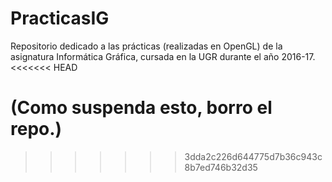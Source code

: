 # PracticasIG
Repositorio dedicado a las prácticas (realizadas en OpenGL) de la asignatura Informática Gráfica, cursada en la UGR durante el año 2016-17.
<<<<<<< HEAD

(Como suspenda esto, borro el repo.)
=======
>>>>>>> 3dda2c226d644775d7b36c943c8b7ed746b32d35
